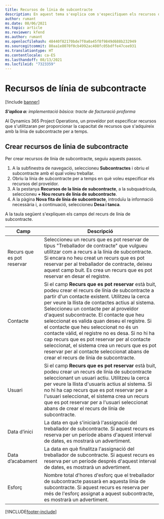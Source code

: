 ```yaml
---
title: Recursos de línia de subcontracte
description: En aquest tema s'explica com s'especifiquen els recursos dedicats que proporciona el proveïdor per a una línia de subcontracte específica per a temps.
author: rumant
ms.date: 08/06/2021
ms.topic: article
ms.reviewer: kfend
ms.author: rumant
ms.openlocfilehash: 48440f82170bde7f0a0a45f8f9849d688b232949
ms.sourcegitcommit: 80aa1e8070f0cb4992ac408fc05bdffe47cee931
ms.translationtype: HT
ms.contentlocale: ca-ES
ms.lasthandoff: 08/13/2021
ms.locfileid: "7323359"
---
```

# <a name="subcontract-line-resources"></a>Recursos de línia de subcontracte

[!include [banner](../../includes/dataverse-preview.md)]

_**S'aplica a:** implementació bàsica: tracte de facturació proforma_

Al Dynamics 365 Project Operations, un proveïdor pot especificar recursos que s'utilitzaran per proporcionar la capacitat de recursos que s'adquireix amb la línia de subcontracte per a temps.

## <a name="create-subcontract-line-resources"></a>Crear recursos de línia de subcontracte

Per crear recursos de línia de subcontracte, seguiu aquests passos.

1. A la subfinestra de navegació, seleccioneu **Subcontractes** i obriu el subcontracte amb el qual voleu treballar.
2. Obriu la línia de subcontracte per a temps en què voleu especificar els recursos del proveïdor.
3. A la pestanya **Recursos de la línia de subcontracte**, a la subquadrícula, seleccioneu **+ Nou recurs de línia de subcontracte**.
4. A la pàgina **Nova fita de línia de subcontracte**, introduïu la informació necessària i, a continuació, seleccioneu **Desa i tanca**.

A la taula següent s'expliquen els camps del recurs de línia de subcontracte.

| Camp |  Descripció |
| ----- | ------------ |
| Recurs que es pot reservar | Seleccioneu un recurs que es pot reservar de tipus "Treballador de contracte" que vulgueu utilitzar com a recurs a la línia de subcontracte. Si encara no heu creat un recurs que es pot reservar per al treballador de contracte, deixeu aquest camp buit. Es crea un recurs que es pot reservar en desar el registre.  |
| Contacte | Si el camp **Recurs que es pot reservar** està buit, podeu crear el recurs de línia de subcontracte a partir d'un contacte existent. Utilitzeu la cerca per veure la llista de contactes actius al sistema. Seleccioneu un contacte per al proveïdor d'aquest subcontracte. El contacte que heu seleccionat es valida quan deseu el registre. Si el contacte que heu seleccionat no és un contacte vàlid, el registre no es desa. Si no hi ha cap recurs que es pot reservar per al contacte seleccionat, el sistema crea un recurs que es pot reservar per al contacte seleccionat abans de crear el recurs de línia de subcontracte. |
| Usuari | Si el camp **Recurs que es pot reservar** està buit, podeu crear un recurs de línia de subcontracte seleccionant un usuari actiu. Utilitzeu la cerca per veure la llista d'usuaris actius al sistema. Si no hi ha cap recurs que es pot reservar per a l'usuari seleccionat, el sistema crea un recurs que es pot reservar per a l'usuari seleccionat abans de crear el recurs de línia de subcontracte. |
| Data d’inici | La data en què s'iniciarà l'assignació del treballador de subcontracte. Si aquest recurs es reserva per un període abans d'aquest interval de dates, es mostrarà un advertiment. |
| Data d’acabament | La data en què finalitza l'assignació del treballador de subcontracte. Si aquest recurs es reserva per un període després d'aquest interval de dates, es mostrarà un advertiment. |
| Esforç | Nombre total d'hores d'esforç que el treballador de subcontracte passarà en aquesta línia de subcontracte. Si aquest recurs es reserva per més de l'esforç assignat a aquest subcontracte, es mostrarà un advertiment. |


[!INCLUDE[footer-include](../../includes/footer-banner.md)]
